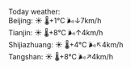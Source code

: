 Today weather:  
Beijing: ☀️   🌡️+1°C 🌬️↓7km/h  
Tianjin: ☀️   🌡️+8°C 🌬️↑4km/h  
Shijiazhuang: ☀️   🌡️+4°C 🌬️↖4km/h  
Tangshan: ☀️   🌡️+8°C 🌬️↗4km/h  
